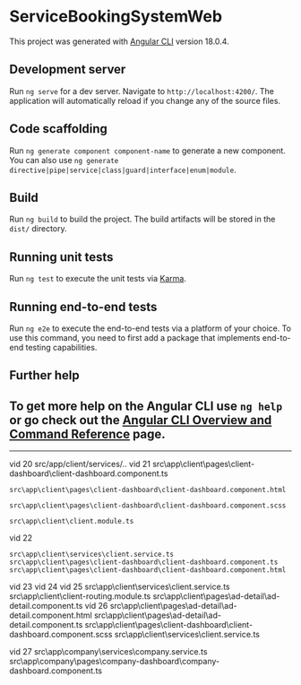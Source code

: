 # ServiceBookingSystemWeb

This project was generated with [Angular CLI](https://github.com/angular/angular-cli) version 18.0.4.

## Development server

Run `ng serve` for a dev server. Navigate to `http://localhost:4200/`. The application will automatically reload if you change any of the source files.

## Code scaffolding

Run `ng generate component component-name` to generate a new component. You can also use `ng generate directive|pipe|service|class|guard|interface|enum|module`.

## Build

Run `ng build` to build the project. The build artifacts will be stored in the `dist/` directory.

## Running unit tests

Run `ng test` to execute the unit tests via [Karma](https://karma-runner.github.io).

## Running end-to-end tests

Run `ng e2e` to execute the end-to-end tests via a platform of your choice. To use this command, you need to first add a package that implements end-to-end testing capabilities.

## Further help

To get more help on the Angular CLI use `ng help` or go check out the [Angular CLI Overview and Command Reference](https://angular.dev/tools/cli) page.
------------
------------
vid 20
    src/app/client/services/..
vid 21
    src\app\client\pages\client-dashboard\client-dashboard.component.ts

    src\app\client\pages\client-dashboard\client-dashboard.component.html

    src\app\client\pages\client-dashboard\client-dashboard.component.scss
    
    src\app\client\client.module.ts
vid 22

    src\app\client\services\client.service.ts
    src\app\client\pages\client-dashboard\client-dashboard.component.ts
    src\app\client\pages\client-dashboard\client-dashboard.component.html

vid 23
vid 24
vid 25
    src\app\client\services\client.service.ts
    src\app\client\client-routing.module.ts
    src\app\client\pages\ad-detail\ad-detail.component.ts
vid 26
    src\app\client\pages\ad-detail\ad-detail.component.html
    src\app\client\pages\ad-detail\ad-detail.component.ts
    src\app\client\pages\client-dashboard\client-dashboard.component.scss
    src\app\client\services\client.service.ts

vid 27
    src\app\company\services\company.service.ts
    src\app\company\pages\company-dashboard\company-dashboard.component.ts

